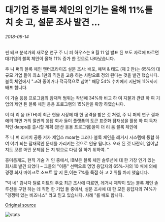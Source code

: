 # 대기업 중 블록 체인의 인기는 올해 11%를 치 솟 고, 설문 조사 발견 ...

###### 2018-09-14

핀 테크 분석가의 새로운 연구 주 니 퍼 하우스는 9 월 11 일 발표 된 보도 자료에 따르면 대기업의 블록 체인이 올해 11% 증가 한 것으로 나타났습니다.

주 니 퍼의 블록 체인 엔터프라이즈 설문 조사: 배포, 혜택 & 태도 (제 2 판)는 65%의 대규모 기업 들이 최소 1만의 직원을 고용 하는 사람으로 정의 된다는 것을 발견 했습니다. 블록 체인에서 "고려 중이거나 적극적으로 참여" 해당 54% 수치에서 지난해 11%까지 배포 합니다.

이 기술 응용 프로그램의 잠재적 범위는 작년에 34%와 비교 하 여 지불과 관련 하 여 기업의 제안 된 블록 체인 응용 프로그램의 15%만을 확장 하였습니다.

이 더 리 움 (ETH)이 최근 현물 시장에 대 한 공격을 받은 것 처럼, 주 니 퍼의 연구 결과에의 하면 거의 절반의 응답 회사 들이 플랫폼의 토큰 표준화 잠재성을 활용 하 여 독자적인 dapps를 출시할 계획 (분산 응용 프로그램)을이 더 리 움 블록 체인에

주 니 퍼 리서치 공동 저자 제임스 moar는 그러나 블록 체인을 레거시 시스템에 통합 하 여 야기 되는 잠재적인 문제를 가리키는 것으로 인용 됩니다. 오래 된 것 나란히, 일어날 지도 모른 어떤 문제점 든 지 밖으로 다림 질 하기 위하여. "

흥미롭게도, 현직 기술 거 인 중에서, IBM은 블록 체인 솔루션에 대 한 가장 인기 있는 회사로 발견 되었다 – 그들의 "이동" 선택으로 명명 응답자의 65%-거의 10 배에 의해 경쟁 회사 마이크로 소프트 앞 지 른,이는 7%를 득점 하 고 2 위를 차지 했습니다.

"빅 네" 감사자 딜로 이트의 주요 최근 조사에 따르면, 레거시 제약이 있는 블록 체인 솔루션을 구현 하는 데 직면 한 기업 들 중에서, 설문 조사에 대 한 모든 응답자의 74%가 "경쟁력 있는 비즈니스" 라고 믿고 있습니다. 사례 "를 배포 합니다.

[Original source](https://cointelegraph.com/news/blockchains-popularity-among-large-enterprises-soared-11-this-year-survey-finds)

![stats](https://c.statcounter.com/11760860/0/a89fa40b/1/ "stats")